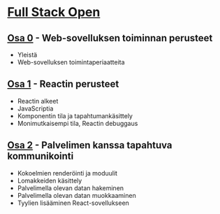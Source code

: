 # [Full Stack Open](https://fullstackopen.com/)



## [Osa 0](https://fullstackopen.com/osa0) - Web-sovelluksen toiminnan perusteet
- Yleistä
- Web-sovelluksen toimintaperiaatteita

## [Osa 1](https://fullstackopen.com/osa1) - Reactin perusteet 
- Reactin alkeet
- JavaScriptia
- Komponentin tila ja tapahtumankäsittely
- Monimutkaisempi tila, Reactin debuggaus

## [Osa 2](https://fullstackopen.com/osa2) - Palvelimen kanssa tapahtuva kommunikointi
- Kokoelmien renderöinti ja moduulit
- Lomakkeiden käsittely
- Palvelimella olevan datan hakeminen
- Palvelimella olevan datan muokkaaminen
- Tyylien lisääminen React-sovellukseen
